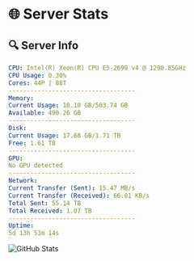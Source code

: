# 🌐 Server Stats
## 🔍 Server Info
```yaml
CPU: Intel(R) Xeon(R) CPU E5-2699 v4 @ 1290.85GHz
CPU Usage: 0.30%
Cores: 44P | 88T
-----------------------------------
Memory:
Current Usage: 10.10 GB/503.74 GB
Available: 490.26 GB
-----------------------------------
Disk:
Current Usage: 17.68 GB/1.71 TB
Free: 1.61 TB
-----------------------------------
GPU:
No GPU detected
-----------------------------------
Network:
Current Transfer (Sent): 15.47 MB/s
Current Transfer (Received): 66.01 KB/s
Total Sent: 55.14 TB
Total Received: 1.07 TB
-----------------------------------
Uptime:
5d 13h 53m 14s
```
![GitHub Stats](https://img.shields.io/badge/Updated-2025-02-13_12:36:32-blue)